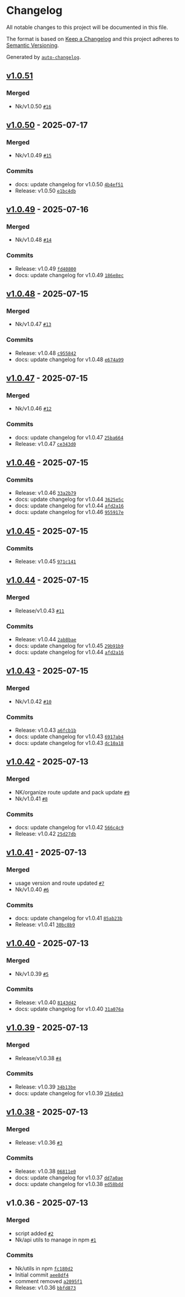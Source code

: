# Changelog

All notable changes to this project will be documented in this file.

The format is based on [Keep a Changelog](https://keepachangelog.com/en/1.0.0/)
and this project adheres to [Semantic Versioning](https://semver.org/spec/v2.0.0.html).

Generated by [`auto-changelog`](https://github.com/CookPete/auto-changelog).

## [v1.0.51](https://github.com/Nareshkumar-S-lap/api-utils-npm/compare/v1.0.50...v1.0.51)

### Merged

- Nk/v1.0.50 [`#16`](https://github.com/Nareshkumar-S-lap/api-utils-npm/pull/16)

## [v1.0.50](https://github.com/Nareshkumar-S-lap/api-utils-npm/compare/v1.0.49...v1.0.50) - 2025-07-17

### Merged

- Nk/v1.0.49 [`#15`](https://github.com/Nareshkumar-S-lap/api-utils-npm/pull/15)

### Commits

- docs: update changelog for v1.0.50 [`4b4ef51`](https://github.com/Nareshkumar-S-lap/api-utils-npm/commit/4b4ef517dc27a5f2cc512a3b12fec99e50c2d438)
- Release: v1.0.50 [`e1bc4db`](https://github.com/Nareshkumar-S-lap/api-utils-npm/commit/e1bc4dba6c60412da5fb1f67f4b53ead3bd4f72d)

## [v1.0.49](https://github.com/Nareshkumar-S-lap/api-utils-npm/compare/v1.0.48...v1.0.49) - 2025-07-16

### Merged

- Nk/v1.0.48 [`#14`](https://github.com/Nareshkumar-S-lap/api-utils-npm/pull/14)

### Commits

- Release: v1.0.49 [`fd40800`](https://github.com/Nareshkumar-S-lap/api-utils-npm/commit/fd40800ffe9e51d0b8119b71718341ef68c5e77c)
- docs: update changelog for v1.0.49 [`186e8ec`](https://github.com/Nareshkumar-S-lap/api-utils-npm/commit/186e8ec2f34bd827fd59f04a1f67f1551524eee9)

## [v1.0.48](https://github.com/Nareshkumar-S-lap/api-utils-npm/compare/v1.0.47...v1.0.48) - 2025-07-15

### Merged

- Nk/v1.0.47 [`#13`](https://github.com/Nareshkumar-S-lap/api-utils-npm/pull/13)

### Commits

- Release: v1.0.48 [`c955842`](https://github.com/Nareshkumar-S-lap/api-utils-npm/commit/c9558425b8a28797f002e7e823cfd0e00babe37f)
- docs: update changelog for v1.0.48 [`e674a99`](https://github.com/Nareshkumar-S-lap/api-utils-npm/commit/e674a9974cabae93bf6dc99780412947f8c4e3b4)

## [v1.0.47](https://github.com/Nareshkumar-S-lap/api-utils-npm/compare/v1.0.46...v1.0.47) - 2025-07-15

### Merged

- Nk/v1.0.46 [`#12`](https://github.com/Nareshkumar-S-lap/api-utils-npm/pull/12)

### Commits

- docs: update changelog for v1.0.47 [`25ba664`](https://github.com/Nareshkumar-S-lap/api-utils-npm/commit/25ba6645a7ecaa2466edd6031c08efd44d674bc7)
- Release: v1.0.47 [`ce343d0`](https://github.com/Nareshkumar-S-lap/api-utils-npm/commit/ce343d0d85dcd8a43ac6217b9fe50f08aabe25f9)

## [v1.0.46](https://github.com/Nareshkumar-S-lap/api-utils-npm/compare/v1.0.45...v1.0.46) - 2025-07-15

### Commits

- Release: v1.0.46 [`33a2b79`](https://github.com/Nareshkumar-S-lap/api-utils-npm/commit/33a2b795c98e9abf8680bc2ae7255ab3cb9e5f6a)
- docs: update changelog for v1.0.44 [`3625e5c`](https://github.com/Nareshkumar-S-lap/api-utils-npm/commit/3625e5c7e08104124ca0de22fe527a1a85b5a15b)
- docs: update changelog for v1.0.44 [`afd2a16`](https://github.com/Nareshkumar-S-lap/api-utils-npm/commit/afd2a1647ed5a1e9d40dce53f25b3dd765150e5c)
- docs: update changelog for v1.0.46 [`955917e`](https://github.com/Nareshkumar-S-lap/api-utils-npm/commit/955917e07a37bea3feea552089fce7f9800f569f)

## [v1.0.45](https://github.com/Nareshkumar-S-lap/api-utils-npm/compare/v1.0.44...v1.0.45) - 2025-07-15

### Commits

- Release: v1.0.45 [`971c141`](https://github.com/Nareshkumar-S-lap/api-utils-npm/commit/971c14183abb58ea9ea55fb7639824bf68bfe14d)

## [v1.0.44](https://github.com/Nareshkumar-S-lap/api-utils-npm/compare/v1.0.43...v1.0.44) - 2025-07-15

### Merged

- Release/v1.0.43 [`#11`](https://github.com/Nareshkumar-S-lap/api-utils-npm/pull/11)

### Commits

- Release: v1.0.44 [`2ab8bae`](https://github.com/Nareshkumar-S-lap/api-utils-npm/commit/2ab8baeb19a09fa2ecf32f60e278ae8124b6a66a)
- docs: update changelog for v1.0.45 [`29b91b9`](https://github.com/Nareshkumar-S-lap/api-utils-npm/commit/29b91b9ec37bf3a12d8420106da206afc5f59f2c)
- docs: update changelog for v1.0.44 [`afd2a16`](https://github.com/Nareshkumar-S-lap/api-utils-npm/commit/afd2a1647ed5a1e9d40dce53f25b3dd765150e5c)

## [v1.0.43](https://github.com/Nareshkumar-S-lap/api-utils-npm/compare/v1.0.42...v1.0.43) - 2025-07-15

### Merged

- Nk/v1.0.42 [`#10`](https://github.com/Nareshkumar-S-lap/api-utils-npm/pull/10)

### Commits

- Release: v1.0.43 [`a6fcb1b`](https://github.com/Nareshkumar-S-lap/api-utils-npm/commit/a6fcb1be8b681e5ac9da003de567bef6e1cf491e)
- docs: update changelog for v1.0.43 [`6917ab4`](https://github.com/Nareshkumar-S-lap/api-utils-npm/commit/6917ab48a04dfb558f9639c2f91fd141f2d87ffe)
- docs: update changelog for v1.0.43 [`dc10a18`](https://github.com/Nareshkumar-S-lap/api-utils-npm/commit/dc10a189c71af5a7353977a3f98e742889720e24)

## [v1.0.42](https://github.com/Nareshkumar-S-lap/api-utils-npm/compare/v1.0.41...v1.0.42) - 2025-07-13

### Merged

- NK/organize route update and pack update [`#9`](https://github.com/Nareshkumar-S-lap/api-utils-npm/pull/9)
- Nk/v1.0.41 [`#8`](https://github.com/Nareshkumar-S-lap/api-utils-npm/pull/8)

### Commits

- docs: update changelog for v1.0.42 [`566c4c9`](https://github.com/Nareshkumar-S-lap/api-utils-npm/commit/566c4c9c9f4cb1795d2ef795120b22ba4c3097d3)
- Release: v1.0.42 [`25d27db`](https://github.com/Nareshkumar-S-lap/api-utils-npm/commit/25d27db9399bc6fa74464603218948993580f7b2)

## [v1.0.41](https://github.com/Nareshkumar-S-lap/api-utils-npm/compare/v1.0.40...v1.0.41) - 2025-07-13

### Merged

- usage version and route updated [`#7`](https://github.com/Nareshkumar-S-lap/api-utils-npm/pull/7)
- Nk/v1.0.40 [`#6`](https://github.com/Nareshkumar-S-lap/api-utils-npm/pull/6)

### Commits

- docs: update changelog for v1.0.41 [`85ab23b`](https://github.com/Nareshkumar-S-lap/api-utils-npm/commit/85ab23b2bf7e5755fd904c4d58490ccbb969c609)
- Release: v1.0.41 [`30bc8b9`](https://github.com/Nareshkumar-S-lap/api-utils-npm/commit/30bc8b9c205387a2fae1d9d8637f5a7b14a15d8e)

## [v1.0.40](https://github.com/Nareshkumar-S-lap/api-utils-npm/compare/v1.0.39...v1.0.40) - 2025-07-13

### Merged

- Nk/v1.0.39 [`#5`](https://github.com/Nareshkumar-S-lap/api-utils-npm/pull/5)

### Commits

- Release: v1.0.40 [`8143d42`](https://github.com/Nareshkumar-S-lap/api-utils-npm/commit/8143d429d60686491ad7b01c1f9e8ff0e7a9d15c)
- docs: update changelog for v1.0.40 [`31a076a`](https://github.com/Nareshkumar-S-lap/api-utils-npm/commit/31a076ae398a5d27a95e084c60d465c69eb512e7)

## [v1.0.39](https://github.com/Nareshkumar-S-lap/api-utils-npm/compare/v1.0.38...v1.0.39) - 2025-07-13

### Merged

- Release/v1.0.38 [`#4`](https://github.com/Nareshkumar-S-lap/api-utils-npm/pull/4)

### Commits

- Release: v1.0.39 [`34b13be`](https://github.com/Nareshkumar-S-lap/api-utils-npm/commit/34b13be5f481fb3a8de3f37c87c2bd927ec7d686)
- docs: update changelog for v1.0.39 [`254e6e3`](https://github.com/Nareshkumar-S-lap/api-utils-npm/commit/254e6e39077383813b704f08f64572f7c247b990)

## [v1.0.38](https://github.com/Nareshkumar-S-lap/api-utils-npm/compare/v1.0.36...v1.0.38) - 2025-07-13

### Merged

- Release: v1.0.36 [`#3`](https://github.com/Nareshkumar-S-lap/api-utils-npm/pull/3)

### Commits

- Release: v1.0.38 [`06811e0`](https://github.com/Nareshkumar-S-lap/api-utils-npm/commit/06811e0e680b12927d808b598b8bad28b68c90ef)
- docs: update changelog for v1.0.37 [`dd7a0ae`](https://github.com/Nareshkumar-S-lap/api-utils-npm/commit/dd7a0ae3b6064feebe5693a887dceb8e4a54bacb)
- docs: update changelog for v1.0.38 [`ed58bdd`](https://github.com/Nareshkumar-S-lap/api-utils-npm/commit/ed58bdd1f0c48fa9bdc307f482da47c06ba0257c)

## v1.0.36 - 2025-07-13

### Merged

- script added [`#2`](https://github.com/Nareshkumar-S-lap/api-utils-npm/pull/2)
- Nk/api utils to manage in npm [`#1`](https://github.com/Nareshkumar-S-lap/api-utils-npm/pull/1)

### Commits

- Nk/utils in npm [`fc180d2`](https://github.com/Nareshkumar-S-lap/api-utils-npm/commit/fc180d2760a2e348be327dab5b7366acd12e45dd)
- Initial commit [`aee8df4`](https://github.com/Nareshkumar-S-lap/api-utils-npm/commit/aee8df434357c396765d9e2cf1610368dc86ac50)
- comment removed [`a2095f1`](https://github.com/Nareshkumar-S-lap/api-utils-npm/commit/a2095f17f8f9059dc999fec94044493936eec04a)
- Release: v1.0.36 [`bbfd873`](https://github.com/Nareshkumar-S-lap/api-utils-npm/commit/bbfd8737221a8c414d1206354e604add4953e0c9)
